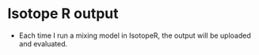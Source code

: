 # Isotope R output

- Each time I run a mixing model in IsotopeR, the output will be uploaded and evaluated. 
